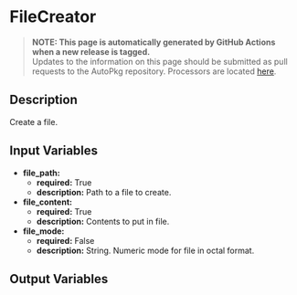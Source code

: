 # FileCreator

> **NOTE: This page is automatically generated by GitHub Actions when a new release is tagged.**<br />Updates to the information on this page should be submitted as pull requests to the AutoPkg repository. Processors are located [here](https://github.com/autopkg/autopkg/tree/master/Code/autopkglib).
## Description
Create a file.

## Input Variables
- **file\_path:**
    - **required:** True
    - **description:** Path to a file to create.
- **file\_content:**
    - **required:** True
    - **description:** Contents to put in file.
- **file\_mode:**
    - **required:** False
    - **description:** String. Numeric mode for file in octal format.

## Output Variables


